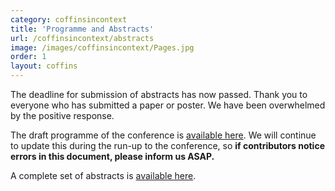 ```yaml
---
category: coffinsincontext
title: 'Programme and Abstracts'
url: /coffinsincontext/abstracts
image: /images/coffinsincontext/Pages.jpg
order: 1
layout: coffins
---
```


The deadline for submission of abstracts has now passed. Thank you to everyone who has submitted a paper or poster. We have been overwhelmed by the positive response.

The draft programme of the conference is [available here](../Draft_programme_online6.pdf). We will continue to update this during the run-up to the conference, so **if contributors notice errors in this document, please inform us ASAP.**

A complete set of abstracts is [available here](../Abstracts.pdf).
